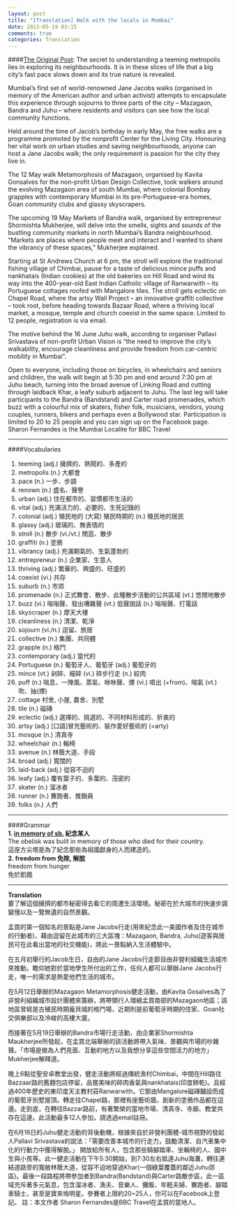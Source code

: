 ```yaml
---
layout: post
title: "[Translation] Walk with the locals in Mumbai"
date: 2013-05-19 03:15
comments: true
categories: Translation
---
```

<!--more-->
####[The Original Post](http://www.bbc.com/travel/blog/20130515-walk-with-the-locals-in-mumbai):
The secret to understanding a teeming metropolis lies in exploring its neighbourhoods. It is in these slices of life that a big city’s fast pace slows down and its true nature is revealed.

Mumbai’s first set of world-renowned Jane Jacobs walks (organised in memory of the American author and urban activist) attempts to encapsulate this experience through sojourns to three parts of the city – Mazagaon, Bandra and Juhu – where residents and visitors can see how the local community functions.

Held around the time of Jacob’s birthday in early May, the free walks are a programme promoted by the nonprofit Center for the Living City. Honouring her vital work on urban studies and saving neighbourhoods, anyone can host a Jane Jacobs walk; the only requirement is passion for the city they live in.
 
The 12 May walk Metamorphosis of Mazagaon, organised by Kavita Gonsalves for the non-profit Urban Design Collective, took walkers around the evolving Mazagaon area of south Mumbai, where colonial Bombay grapples with contemporary Mumbai in its pre-Portuguese-era homes, Goan community clubs and glassy skyscrapers.

The upcoming 19 May Markets of Bandra walk, organised by entrepreneur Shormishta Mukherjee, will delve into the smells, sights and sounds of the bustling community markets in north Mumbai’s Bandra neighbourhood. “Markets are places where people meet and interact and I wanted to share the vibrancy of these spaces,” Mukherjee explained.

Starting at St Andrews Church at 6 pm, the stroll will explore the traditional fishing village of Chimbai, pause for a taste of delicious mince puffs and nankhatais (Indian cookies) at the old bakeries on Hill Road and wind its way into the 400-year-old East Indian Catholic village of Ranwarwith – its Portuguese cottages roofed with Mangalore tiles. The stroll gets eclectic on Chapel Road, where the artsy Wall Project – an innovative graffiti collective – took root, before heading towards Bazaar Road, where a thriving local market, a mosque, temple and church coexist in the same space. Limited to 12 people, registration is via email.

The motive behind the 16 June Juhu walk, according to organiser Pallavi Srivastava of non-profit Urban Vision is “the need to improve the city’s walkability, encourage cleanliness and provide freedom from car-centric mobility in Mumbai”.

Open to everyone, including those on bicycles, in wheelchairs and seniors and children, the walk will begin at 5:30 pm and end around 7:30 pm at Juhu beach, turning into the broad avenue of Linking Road and cutting through laidback Khar, a leafy suburb adjacent to Juhu. The last leg will take participants to the Bandra (Bandstand) and Carter road promenades, which buzz with a colourful mix of skaters, fisher folk, musicians, vendors, young couples, runners, bikers and perhaps even a Bollywood star. Participation is limited to 20 to 25 people and you can sign up on the Facebook page.
Sharon Fernandes is the Mumbai Localite for BBC Travel  
***********  
####Vocabularies     
1. teeming (adj.) 擁擠的、熱鬧的、多產的  
2. metropolis (n.) 大都會  
3. pace (n.) 一步、步調  
4. renown (n.) 盛名、聲譽
5. urban (adj.) 住在都市的、習慣都市生活的  
6. vital (adj.) 充滿活力的、必要的、生死記錄的  
7. colonial (adj.) 殖民地的 \(大寫\) 殖民時期的 (n.) 殖民地的居民  
8. glassy (adj.) 玻璃的、無表情的  
9. stroll (n.) 散步 (vi./vt.) 閒逛、散步  
10. graffiti (n.) 塗鴉  
11. vibrancy (adj.) 充滿朝氣的、生氣蓬勃的  
12. entrepreneur (n.) 企業家、生意人  
13. thriving (adj.) 繁華的、興盛的、旺盛的  
14. coexist (vi.) 共存  
15. suburb (n.) 市郊  
16. promenade (n.) 正式舞會、散步、此種散步活動的公共區域 (vt.) 悠閒地散步  
17. buzz (vi.) 嗡嗡聲、發出嘈雜聲 (vt.) 低聲說話 (n.) 嗡嗡聲、打電話  
18. skyscraper (n.) 摩天大樓    
19. cleanliness (n.) 清潔、乾淨     
20. sojourn (vi./n.) 逗留、旅居  
21. collective (n.) 集團、共同體  
22. grapple (n.) 格鬥
23. contemporary (adj.) 當代的  
24. Portuguese (n.) 葡萄牙人、葡萄牙 (adj.) 葡萄牙的
25. mince (vt.) 剁碎、細碎 (vi.) 碎步行走 (n.) 絞肉  
26. puff (n.) 喘息、一陣風、蒸氣、咻咻聲、煙 (vi.) 噴出 (+from)、喘氣 (vt.) 吹、抽(煙)  
27. cottage 村舍, 小屋, 農舍、別墅  
28. tile (n.) 磁磚
29. eclectic (adj.) 選擇的、挑選的、不同材料形成的、折衷的
30. artsy (adj.) \[口語\]冒充藝術的、裝作愛好藝術的 (=arty) 
31. mosque (n.) 清真寺   
32. wheelchair (n.) 輪椅  
33. avenue (n.) 林蔭大道、手段  
34. broad (adj.) 寬闊的  
35. laid-back (adj.) 從容不迫的  
36. leafy (adj.) 覆有葉子的、多葉的、茂密的  
37. skater (n.) 溜冰者  
38. runner (n.) 賽跑者、推銷員  
39. folks (n.) 人們
****
####Grammar   
**1. [in memory of sb.](http://dict.dreye.com/dj/index.php?dw=in%20memory%20of&hidden_code=01&)  紀念某人**   
	The obelisk was built in memory of those who died for their country.  
	這座方尖塔是為了紀念那些為祖國獻身的人而建造的。     
**2. freedom from 免除, 解脫**  
	freedom from hunger  
	免於飢餓

****  
**Translation**  
要了解這個擁擠的都市秘密得去看它的周遭生活環境。秘密在於大城市的快速步調變慢以及一覽無遺的自然景觀。

孟買的第一個知名的景點是Jane Jacobs行走(用來紀念此一美國作者及住在城市的行動者)，藉由逗留在此城市的三大區塊：Mazagaon, Bandra, Juhu(遊客與居民可在此看出當地的社交機能)，將此一景點納入生活體驗中。

在五月初舉行的Jacob生日，自由的Jane Jacobs行走節目由非營利組織生活城市來推動。瞻仰她對於當地學生所付出的工作，任何人都可以舉辦Jane Jacobs行走，唯一的需求是熱愛他們生活的城市。

在5月12日舉辦的Mazagaon Metamorphosis健走活動，由Kavita Gosalves為了非營利組織城市設計團體來籌辦，將帶領行人環繞孟買南部的Mazagaon地區；該地區曾經是古殖民時期龐貝城的格鬥場，近期則是前葡萄牙時期的住家、Goan社交俱樂部以及冷峻的高樓大廈。

而接著在5月19日舉辦的Bandra市場行走活動，由企業家Shormishta Maukherjee所發起，在孟買北端舉辦的該活動將帶入氣味、景觀與市場的吵雜聲。「市場是做為人們見面、互動的地方以及我想分享這些空間活力的地方」Mukherjee解釋道。

晚上6點從聖安卓教堂出發，健走活動將經過傳統漁村Chimbai，中間在Hill路往Bazzaar路的舊麵包店停留，品嘗美味的碎肉香氣與nankhatais(印度餅乾)。且經過400年歷史的東印度天主教村莊Ranwarwith，它那由Mangalore磁磚鋪設而成的葡萄牙別墅屋頂。轉走往Chapel路，那裡有座藝術牆，創新的塗鴉作品都在這邊。走到底，在轉往Bazzar路前，有著繁榮的當地市場、清真寺、寺廟、教堂共存在這邊。此活動最多12人參加，請透過email註冊。

在6月16日的Juhu健走活動的背後動機，根據來自於非營利團體-城市視野的發起人Pallavi Srivastava的說法：「需要改善本城市的行走力，鼓勵清潔、自汽車集中化的行動力中獲得解脫。」 開放給所有人，包含那些騎腳踏車、坐輪椅的人、國中生與小孩等。此一健走活動在下午5:30開始，到7:30左右抵達Juhu海灘，轉往連結道路旁的寬敞林蔭大道，從容不迫地穿過Khar(一個綠葉覆蓋的鄰近Juhu郊區)。最後一段路程將帶參加者到Bandra(Bandstand)與Carter路散步區，此一區域充斥著多元氣息，包含溜冰者、漁夫、音樂人、攤販、年輕夫婦、賽跑者、腳踏車騎士，甚至是寶來塢明星。參賽者上限約20~25人，你可以在Facebook上登記。
註：本文作者 Sharon Fernandes是BBC Travel在孟買的當地人。
